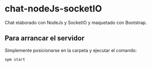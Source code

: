 # chat-nodeJs-socketIO
Chat elaborado con NodeJs y SocketIO y maquetado con Bootstrap.

## Para arrancar el servidor

Simplemente posicionarse en la carpeta y ejecutar el comando:

```npm start```

